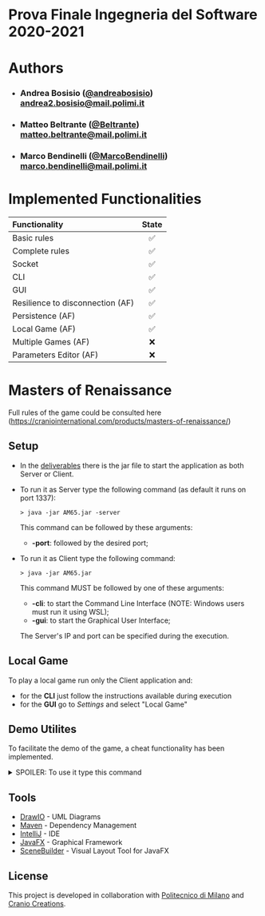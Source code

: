 # Prova Finale Ingegneria del Software 2020-2021

# Authors

- ###  Andrea Bosisio ([@andreabosisio](https://github.com/andreabosisio))<br>andrea2.bosisio@mail.polimi.it
- ###  Matteo Beltrante ([@Beltrante](https://github.com/Beltrante))<br>matteo.beltrante@mail.polimi.it
- ###  Marco Bendinelli ([@MarcoBendinelli](https://github.com/MarcoBendinelli))<br>marco.bendinelli@mail.polimi.it

# Implemented Functionalities

| Functionality | State |
|:-----------------------|:------------------------------------:|
| Basic rules | ✅ |
| Complete rules | ✅ |
| Socket | ✅ |
| CLI | ✅ |
| GUI | ✅ |
| Resilience to disconnection (AF) | ✅ |
| Persistence (AF)| ✅ |
| Local Game (AF) | ✅ |
| Multiple Games (AF) | ❌ |
| Parameters Editor (AF) | ❌ |

# Masters of Renaissance
Full rules of the game could be consulted here (https://craniointernational.com/products/masters-of-renaissance/)

## Setup

- In the [deliverables](deliverables) there is the jar file to start the application as both Server or Client.
- To run it as Server type the following command (as default it runs on port 1337):
    ```shell
    > java -jar AM65.jar -server
    ```
  This command can be followed by these arguments:
  - **-port**: followed by the desired port;
  
- To run it as Client type the following command:
    ```shell
    > java -jar AM65.jar
    ```
    This command MUST be followed by one of these arguments:
  - **-cli**: to start the Command Line Interface (NOTE: Windows users must run it using WSL);
  - **-gui**: to start the Graphical User Interface;
  
  The Server's IP and port can be specified during the execution.
  
 ## Local Game
 
 To play a local game run only the Client application and:
  - for the **CLI** just follow the instructions available during execution
  - for the **GUI** go to *Settings* and select "Local Game"
  
 ## Demo Utilites
 
 To facilitate the demo of the game, a cheat functionality has been implemented.

<details>
  <summary>SPOILER: To use it type this command</summary>
     
    > cheat
     
</details>
 
 ## Tools
 
 * [DrawIO](http://draw.io) - UML Diagrams
 * [Maven](https://maven.apache.org/) - Dependency Management
 * [IntelliJ](https://www.jetbrains.com/idea/) - IDE
 * [JavaFX](https://openjfx.io) - Graphical Framework
 * [SceneBuilder](https://gluonhq.com/products/scene-builder/) - Visual Layout Tool for JavaFX
 
 ## License
 
 This project is developed in collaboration with [Politecnico di Milano](https://www.polimi.it) and [Cranio Creations](http://www.craniocreations.it).
 
